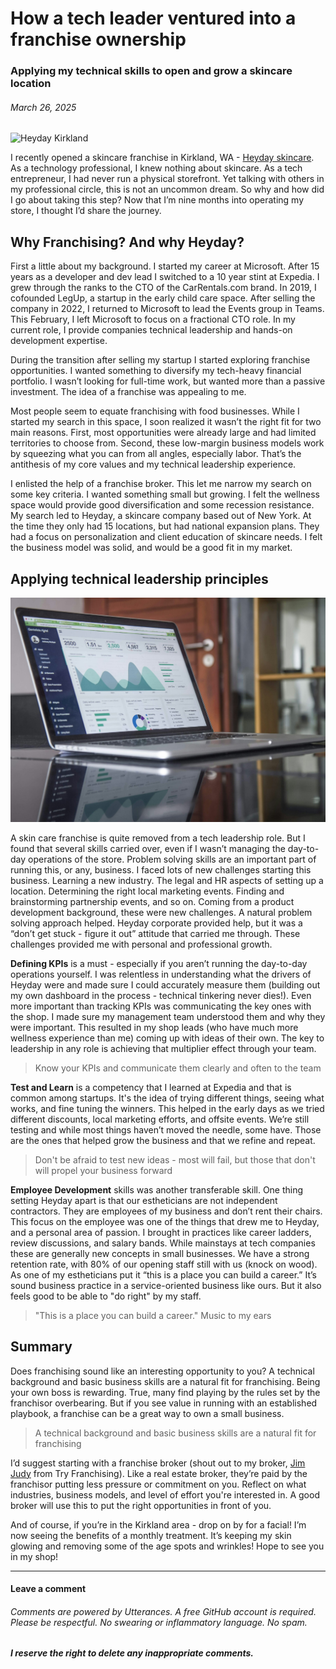 # How a tech leader ventured into a franchise ownership

### Applying my technical skills to open and grow a skincare location

###### *March 26, 2025*

![Heyday Kirkland](./images/franchise-hero.jpg "Heyday Kirkland")

I recently opened a skincare franchise in Kirkland, WA - [Heyday skincare](https://www.heydayskincare.com). As a technology professional, I knew nothing about skincare. As a tech entrepreneur, I had never run a physical storefront. Yet talking with others in my professional circle, this is not an uncommon dream. So why and how did I go about taking this step? Now that I’m nine months into operating my store, I thought I’d share the journey.

## Why Franchising? And why Heyday?

First a little about my background. I started my career at Microsoft. After 15 years as a developer and dev lead I switched to a 10 year stint at Expedia. I grew through the ranks to the CTO of the CarRentals.com brand. In 2019, I cofounded LegUp, a startup in the early child care space. After selling the company in 2022, I returned to Microsoft to lead the Events group in Teams. This February, I left Microsoft to focus on a fractional CTO role. In my current role, I provide companies technical leadership and hands-on development expertise.

During the transition after selling my startup I started exploring franchise opportunities. I wanted something to diversify my tech-heavy financial portfolio. I wasn’t looking for full-time work, but wanted more than a passive investment. The idea of a franchise was appealing to me.

Most people seem to equate franchising with food businesses. While I started my search in this space, I soon realized it wasn’t the right fit for two main reasons. First, most opportunities were already large and had limited territories to choose from. Second, these low-margin business models work by squeezing what you can from all angles, especially labor. That’s the antithesis of my core values and my technical leadership experience.

I enlisted the help of a franchise broker. This let me narrow my search on some key criteria. I wanted something small but growing. I felt the wellness space would provide good diversification and some recession resistance. My search led to Heyday, a skincare company based out of New York. At the time they only had 15 locations, but had national expansion plans. They had a focus on personalization and client education of skincare needs. I felt the business model was solid, and would be a good fit in my market.

## Applying technical leadership principles

![Photo by Carlos Muza on Unsplash](./images/franchise-kpis.jpg "Photo by Carlos Muza on Unsplash")

A skin care franchise is quite removed from a tech leadership role. But I found that several skills carried over, even if I wasn’t managing the day-to-day operations of the store.
Problem solving skills are an important part of running this, or any, business. I faced lots of new challenges starting this business. Learning a new industry. The legal and HR aspects of setting up a location. Determining the right local marketing events. Finding and brainstorming partnership events, and so on. Coming from a product development background, these were new challenges. A natural problem solving approach helped. Heyday corporate provided help, but it was a “don’t get stuck - figure it out” attitude that carried me through. These challenges provided me with personal and professional growth.

**Defining KPIs** is a must - especially if you aren’t running the day-to-day operations yourself. I was relentless in understanding what the drivers of Heyday were and made sure I could accurately measure them (building out my own dashboard in the process - technical tinkering never dies!). Even more important than tracking KPIs was communicating the key ones with the shop. I made sure my management team understood them and why they were important. This resulted in my shop leads (who have much more wellness experience than me) coming up with ideas of their own. The key to leadership in any role is achieving that multiplier effect through your team.

> Know your KPIs and communicate them clearly and often to the team

**Test and Learn** is a competency that I learned at Expedia and that is common among startups. It's the idea of trying different things, seeing what works, and fine tuning the winners. This helped in the early days as we tried different discounts, local marketing efforts, and offsite events. We’re still testing and while most things haven’t moved the needle, some have. Those are the ones that helped grow the business and that we refine and repeat.

> Don't be afraid to test new ideas - most will fail, but those that don't will propel your business forward

**Employee Development** skills was another transferable skill. One thing setting Heyday apart is that our estheticians are not independent contractors. They are employees of my business and don’t rent their chairs. This focus on the employee was one of the things that drew me to Heyday, and a personal area of passion. I brought in practices like career ladders, review discussions, and salary bands. While mainstays at tech companies these are generally new concepts in small businesses. We have a strong retention rate, with 80% of our opening staff still with us (knock on wood). As one of my estheticians put it “this is a place you can build a career.” It’s sound business practice in a service-oriented business like ours. But it also feels good to be able to "do right" by my staff.

> "This is a place you can build a career." Music to my ears

## Summary

Does franchising sound like an interesting opportunity to you? A technical background and basic business skills are a natural fit for franchising. Being your own boss is rewarding. True, many find playing by the rules set by the franchisor overbearing. But if you see value in running with an established playbook, a franchise can be a great way to own a small business.

> A technical background and basic business skills are a natural fit for franchising

I’d suggest starting with a franchise broker (shout out to my broker, [Jim Judy](https://tryfranchising.com/) from Try Franchising). Like a real estate broker, they’re paid by the franchisor putting less pressure or commitment on you. Reflect on what industries, business models, and level of effort you're interested in. A good broker will use this to put the right opportunities in front of you.

And of course, if you’re in the Kirkland area - drop on by for a facial! I’m now seeing the benefits of a monthly treatment. It’s keeping my skin glowing and removing some of the age spots and wrinkles! Hope to see you in my shop!

***

#### Leave a comment

###### Comments are powered by Utterances. A free GitHub account is required. Please be respectful. No swearing or inflammatory language. No spam.
###### **I reserve the right to delete any inappropriate comments.**

<script src="https://utteranc.es/client.js"
        repo="gsdriver/gsdriver.github.io"
        issue-term="pathname"
        theme="github-light"
        crossorigin="anonymous"
        async>
</script>
